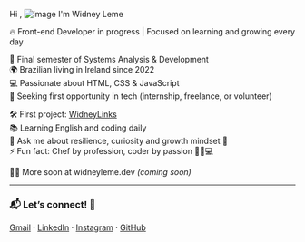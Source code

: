 Hi , ![image](https://github.com/user-attachments/assets/ef6b1b45-2f1e-474c-bdfc-1dae57a1ddb1)
I'm Widney Leme

🔥 Front-end Developer in progress | Focused on learning and growing every day

📘 Final semester of Systems Analysis & Development  
🌍 Brazilian living in Ireland since 2022  
💻 Passionate about HTML, CSS & JavaScript  
🎯 Seeking first opportunity in tech (internship, freelance, or volunteer)

🛠️ First project: [WidneyLinks](https://widneyleme.github.io/WidneyLinks/)  
📚 Learning English and coding daily  
💬 Ask me about resilience, curiosity and growth mindset 💪  
⚡ Fun fact: Chef by profession, coder by passion 👨‍🍳💻

👨‍💻 More soon at widneyleme.dev *(coming soon)*

---

### 📬 Let’s connect! 🤝

[Gmail](widneysilva17@gmail.com) · [LinkedIn](https://linkedin.com/in/widneyleme) · [Instagram](https://instagram.com/widneyleme) · [GitHub](https://github.com/widneyleme)



